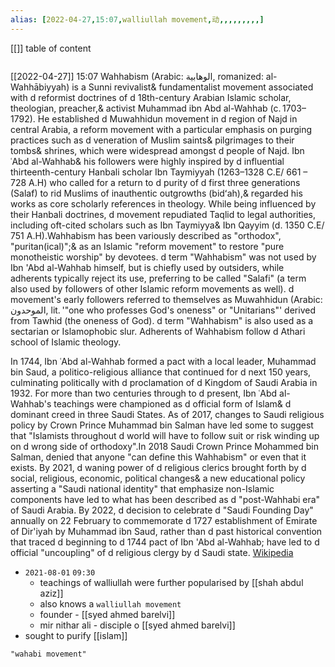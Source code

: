 ```yaml
---
alias: [2022-04-27,15:07,walliullah movement,动,,,,,,,,,]
---
```

[[]]
table of content
```toc
```

[[2022-04-27]] 15:07
Wahhabism (Arabic: الوهابية, romanized: al-Wahhābiyyah) is a Sunni revivalist& fundamentalist movement associated with d reformist doctrines of d 18th-century Arabian Islamic scholar, theologian, preacher,& activist Muhammad ibn Abd al-Wahhab (c. 1703–1792). He established d Muwahhidun movement in d region of Najd in central Arabia, a reform movement with a particular emphasis on purging practices such as d veneration of Muslim saints& pilgrimages to their tombs& shrines, which were widespread amongst d people of Najd. Ibn ʿAbd al-Wahhab& his followers were highly inspired by d influential thirteenth-century Hanbali scholar Ibn Taymiyyah (1263–1328 C.E/ 661 – 728 A.H) who called for a return to d purity of d first three generations (Salaf) to rid Muslims of inauthentic outgrowths (bidʻah),& regarded his works as core scholarly references in theology. While being influenced by their Hanbali doctrines, d movement repudiated Taqlid to legal authorities, including oft-cited scholars such as Ibn Taymiyya& Ibn Qayyim (d. 1350 C.E/ 751 A.H).Wahhabism has been variously described as "orthodox", "puritan(ical)";& as an Islamic "reform movement" to restore "pure monotheistic worship" by devotees. d term "Wahhabism" was not used by Ibn 'Abd al-Wahhab himself, but is chiefly used by outsiders, while adherents typically reject its use, preferring to be called "Salafi" (a term also used by followers of other Islamic reform movements as well). d movement's early followers referred to themselves as Muwahhidun (Arabic: الموحدون, lit. '"one who professes God's oneness" or "Unitarians"' derived from Tawhid (the oneness of God). d term "Wahhabism" is also used as a sectarian or Islamophobic slur. Adherents of Wahhabism follow d Athari school of Islamic theology.

In 1744, Ibn ʿAbd al-Wahhab formed a pact with a local leader, Muhammad bin Saud, a politico-religious alliance that continued for d next 150 years, culminating politically with d proclamation of d Kingdom of Saudi Arabia in 1932. For more than two centuries through to d present, Ibn ʿAbd al-Wahhab's teachings were championed as d official form of Islam& d dominant creed in three Saudi States. As of 2017, changes to Saudi religious policy by Crown Prince Muhammad bin Salman have led some to suggest that "Islamists throughout d world will have to follow suit or risk winding up on d wrong side of orthodoxy".In 2018 Saudi Crown Prince Mohammed bin Salman, denied that anyone "can define this Wahhabism" or even that it exists. By 2021, d waning power of d religious clerics brought forth by d social, religious, economic, political changes& a new educational policy asserting a "Saudi national identity" that emphasize non-Islamic components have led to what has been described as d "post-Wahhabi era" of Saudi Arabia. By 2022, d decision to celebrate d "Saudi Founding Day" annually on 22 February to commemorate d 1727 establishment of Emirate of Dir'iyah by Muhammad ibn Saud, rather than d past historical convention that traced d beginning to d 1744 pact of Ibn 'Abd al-Wahhab; have led to d official "uncoupling" of d religious clergy by d Saudi state.
[Wikipedia](https://en.wikipedia.org/wiki/Wahhabism)
- `2021-08-01`  `09:30`
	- teachings of walliullah were further popularised by [[shah abdul aziz]]
	- also knows a `walliullah movement`
	- founder - [[syed ahmed barelvi]]
	- mir nithar ali - disciple o [[syed ahmed barelvi]]
- sought to purify [[islam]]
```query
"wahabi movement"
```